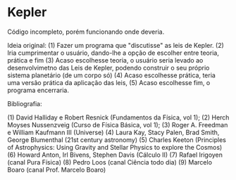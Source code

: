 # Kepler

Código incompleto, porém funcionando onde deveria.

Ideia original:
  (1) Fazer um programa que "discutisse" as leis de Kepler.
  (2) Iria cumprimentar o usuário, dando-lhe a opção de escolher entre teoria, prática e fim
  (3) Acaso escolhesse teoria, o usuário seria levado ao desenvolvimetno das Leis de Kepler,
    podendo construir o seu próprio sistema planetário (de um corpo só)
  (4) Acaso escolhesse prática, teria uma versão prática da aplicação das leis,
  (5) Acaso escolhesse fim, o programa encerraria.
  
  Bibliografia:
  
  (1) David Halliday e Robert Resnick (Fundamentos da Física, vol 1);
  (2) Herch Moyses Nussenzveig (Curso de Física Básica, vol 1);
  (3) Roger A. Freedman e William Kaufmann III (Universe)
  (4) Laura Kay, Stacy Palen, Brad Smith, George Blumenthal (21st century astronomy)
  (5) Charles Keeton (Principles of Astrophysics: Using Gravity and Stellar Physics to explore the Cosmos)
  (6) Howard Anton, Irl Bivens, Stephen Davis (Cálculo II)
  (7) Rafael Irigoyen (canal Pura Física)
  (8) Pedro Loos (canal Ciência todo dia)
  (9) Marcelo Boaro (canal Prof. Marcelo Boaro)

